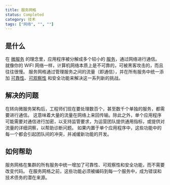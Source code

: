 ```yaml
---
title: 服务网格
status: Completed
category: 技术
tags: ["网络", "", ""]
---
```


## 是什么

在 [微服务](/zh-cn/microservices/) 的理念里，应用程序被分解成多个较小的 [服务](/service/)，通过网络进行通信。
就像你的 WIFI 网络一样，计算机网络本质上是不可靠的，可被黑客攻击的，而且往往很慢。
服务网格通过管理服务之间的流量（即通信），并在所有服务中统一添加 [可靠性](/zh-cn/reliability/)、[可观察性](/observability/) 和安全功能来解决这一系列新的挑战。

## 解决的问题

在转向微服务架构后，工程师们现在要处理数百个，甚至数千个单独的服务，都需要进行通信。
这意味着大量的流量在网络上来回传输。除此之外，单个应用程序可能需要对通信进行加密，以支持监管要求，为运营团队提供通用指标，或提供对流量的详细洞察，以帮助诊断问题。
如果内置于单个应用程序中，这些功能中的每一个都会引起团队间的冲突，并减缓新功能的开发。

## 如何帮助

服务网格在集群的所有服务中统一增加了可靠性、可观察性和安全功能，而不需要改变代码。
在服务网格之前，这些功能必须被编码到每一个服务中，成为错误和技术债务的潜在来源。
